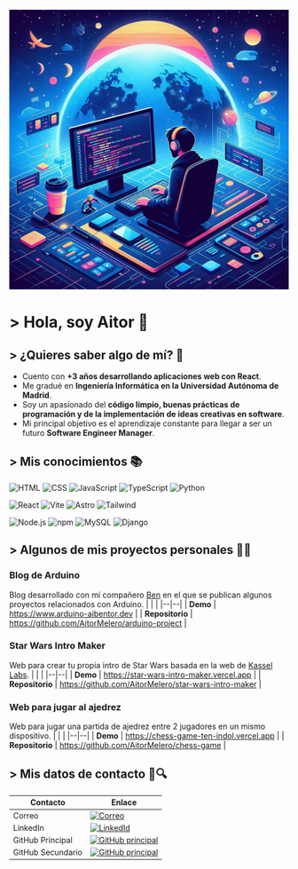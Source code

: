 <img src="https://github.com/AitorMelero/AitorMelero/blob/main/images/coding-1.jpeg" class="center"></img>

# > Hola, soy Aitor 👋

## > ¿Quieres saber algo de mí? 🤔

- Cuento con **+3 años desarrollando aplicaciones web con React**.
- Me gradué en **Ingeniería Informática en la Universidad Autónoma de Madrid**.
- Soy un apasionado del **código limpio, buenas prácticas de programación y de la implementación de ideas creativas en software**.
- Mi principal objetivo es el aprendizaje constante para llegar a ser un futuro **Software Engineer Manager**.

## > Mis conocimientos 📚

![HTML](https://img.shields.io/badge/HTML5-E34F26?logo=html5&logoColor=white)
![CSS](https://img.shields.io/badge/CSS3-1572B6?logo=css3&logoColor=white)
![JavaScript](https://img.shields.io/badge/JavaScript-323330?logo=javascript&logoColor=F7DF1E)
![TypeScript](https://img.shields.io/badge/TypeScript-007ACC?logo=typescript&logoColor=white)
![Python](https://img.shields.io/badge/Python-FFD43B?logo=python&logoColor=blue)

![React](https://img.shields.io/badge/React-20232A?logo=react&logoColor=61DAFB)
![Vite](https://img.shields.io/badge/Vite-B73BFE?logo=vite&logoColor=FFD62E)
![Astro](https://img.shields.io/badge/Astro-0C1222?logo=astro&logoColor=FDFDFE)
![Tailwind](https://img.shields.io/badge/Tailwind_CSS-38B2AC?logo=tailwind-css&logoColor=white)

![Node.js](https://img.shields.io/badge/Node%20js-339933?logo=nodedotjs&logoColor=white)
![npm](https://img.shields.io/badge/npm-CB3837?logo=npm&logoColor=white)
![MySQL](https://img.shields.io/badge/MySQL-005C84?logo=mysql&logoColor=white)
![Django](https://img.shields.io/badge/Django-092E20?logo=django&logoColor=green)

## > Algunos de mis proyectos personales 🧑‍💻

### Blog de Arduino

Blog desarrollado con mi compañero [Ben](https://github.com/mg-Ben) en el que se publican algunos proyectos relacionados con Arduino.
| | |
|--|--|
| **Demo** | https://www.arduino-aibentor.dev |
| **Repositorio** | https://github.com/AitorMelero/arduino-project |

### Star Wars Intro Maker

Web para crear tu propia intro de Star Wars basada en la web de [Kassel Labs](https://starwarsintrocreator.kassellabs.io/).
| | |
|--|--|
| **Demo** | https://star-wars-intro-maker.vercel.app |
| **Repositorio** | https://github.com/AitorMelero/star-wars-intro-maker |

### Web para jugar al ajedrez

Web para jugar una partida de ajedrez entre 2 jugadores en un mismo dispositivo.
| | |
|--|--|
| **Demo** | https://chess-game-ten-indol.vercel.app |
| **Repositorio** | https://github.com/AitorMelero/chess-game |

## > Mis datos de contacto 👨🔍

| Contacto         | Enlace                                                                                                                                                   |
| ---------------- | -------------------------------------------------------------------------------------------------------------------------------------------------------- |
| Correo           | [![Correo](https://img.shields.io/badge/Gmail-D14836?logo=gmail&logoColor=white)](mailto:meleropiconaitor@gmail.com)                                     |
| LinkedIn         | [![LinkedId](https://img.shields.io/badge/LinkedIn-0A66C2?logo=linkedin&logoColor=white)](https://www.linkedin.com/in/aitor-melero-pic%C3%B3n-678105293) |
| GitHub Principal | [![GitHub principal](https://img.shields.io/badge/GitHub-181717?logo=github&logoColor=white)](https://github.com/AitorMelero)                                      |
| GitHub Secundario | [![GitHub principal](https://img.shields.io/badge/GitHub-181717?logo=github&logoColor=black&color=white)](https://github.com/MrFork27)                                      |
